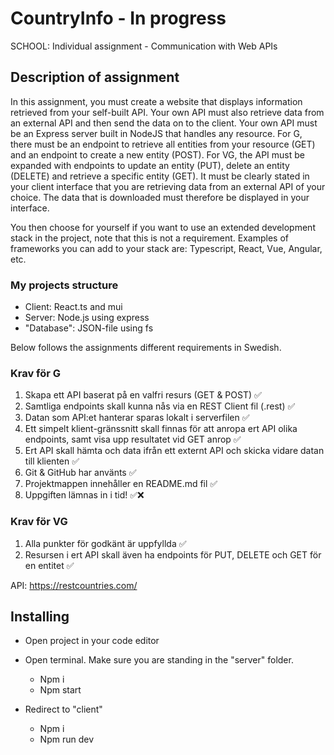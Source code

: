 # CountryInfo - In progress
SCHOOL: Individual assignment - Communication with Web APIs

## Description of assignment
In this assignment, you must create a website that displays information retrieved from your self-built API. Your own API must also retrieve data from an external API and then send the data on to the client. Your own API must be an Express server built in NodeJS that handles any resource. For G, there must be an endpoint to retrieve all entities from your resource (GET) and an endpoint to create a new entity (POST). For VG, the API must be expanded with endpoints to update an entity (PUT), delete an entity (DELETE) and retrieve a specific entity (GET). It must be clearly stated in your client interface that you are retrieving data from an external API of your choice. The data that is downloaded must therefore be displayed in your interface. 

You then choose for yourself if you want to use an extended development stack in the project, note that this is not a requirement. Examples of frameworks you can add to your stack are: Typescript, React, Vue, Angular, etc.

### My projects structure

* Client: React.ts and mui
* Server: Node.js using express
* "Database": JSON-file using fs



Below follows the assignments different requirements in Swedish.

### Krav för G

1. Skapa ett API baserat på en valfri resurs (GET & POST) ✅
2. Samtliga endpoints skall kunna nås via en REST Client fil (.rest) ✅
3. Datan som API:et hanterar sparas lokalt i serverfilen ✅
4. Ett simpelt klient-gränssnitt skall finnas för att anropa ert API olika endpoints, samt visa upp resultatet vid GET anrop ✅
5. Ert API skall hämta och data ifrån ett externt API och skicka vidare datan till klienten ✅
6. Git & GitHub har använts ✅
7. Projektmappen innehåller en README.md fil ✅
8. Uppgiften lämnas in i tid! ✅❌

### Krav för VG
1. Alla punkter för godkänt är uppfyllda ✅
2. Resursen i ert API skall även ha endpoints för PUT, DELETE och GET för en entitet ✅



API: https://restcountries.com/


## Installing

* Open project in your code editor

* Open terminal. Make sure you are standing in the "server" folder.
    -	Npm i
    -	Npm start

* Redirect to "client"
    -	Npm i
    -	Npm run dev


